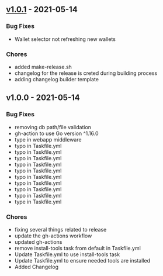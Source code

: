 
<a name="v1.0.1"></a>
## [v1.0.1] - 2021-05-14
### Bug Fixes
- Wallet selector not refreshing new wallets

### Chores
- added make-release.sh
- changelog for the release is creted during building process
- adding changelog builder template


<a name="v1.0.0"></a>
## v1.0.0 - 2021-05-14
### Bug Fixes
- removing db path/file validation
- gh-action to use Go version ^1.16.0
- type in webapp middleware
- typo in Taskfile.yml
- typo in Taskfile.yml
- typo in Taskfile.yml
- typo in Taskfile.yml
- typo in Taskfile.yml
- typo in Taskfile.yml
- typo in Taskfile.yml
- typo in Taskfile.yml
- typo in Taskfile.yml
- type in Taskfile.yml

### Chores
- fixing several things related to release
- update the gh-actions workflow
- updated gh-actions
- remove install-tools task from default in Taskfile.yml
- Update Taskfile.yml to use install-tools task
- Update Taskfile.yml to ensure needed tools are installed
- Added Changelog


[Unreleased]: https://github.com/Xumeiquer/wallets/compare/v1.0.1...HEAD
[v1.0.1]: https://github.com/Xumeiquer/wallets/compare/v1.0.0...v1.0.1
